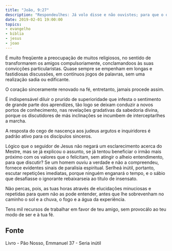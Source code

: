 ```yaml
---
title: "João, 9:27"
description: "Respondeu­lhes: Já vo­lo disse e não ouvistes; para que o quereis tornar a ouvir?"
date: 2019-02-01 19:00:00
topics: 
- evangelho
- biblia
- jesus
- joao
---
```


É muito freqüente a preocupação de muitos religiosos, no sentido de
transformarem os amigos compulsoriamente, conclamando­os às suas convicções
particularistas. Quase sempre se empenham em longas e fastidiosas discussões, em
contínuos jogos de palavras, sem uma realização sadia ou edificante.

O coração sinceramente renovado na fé, entretanto, jamais procede assim.

É indispensável diluir o prurido de superioridade que infesta o sentimento
de grande parte dos aprendizes, tão logo se deixam conduzir a novos portos de
conhecimento, nas revelações gradativas da sabedoria divina, porque os discutidores
de más inclinações se incumbem de interceptar­lhes a marcha.

A resposta do cego de nascença aos judeus argutos e inquiridores é padrão
ativo para os discípulos sinceros.

Lógico que o seguidor de Jesus não negará um esclarecimento acerca do
Mestre, mas se já explicou o assunto, se já tentou beneficiar o irmão mais próximo
com os valores que o felicitam, sem atingir o alheio entendimento, para que discutir?
Se um homem ouviu a verdade e não a compreendeu, fornece evidentes sinais de
paralisia espiritual. Ser­lhe­á inútil, portanto, escutar repetições imediatas, porque
ninguém enganará o tempo, e o sábio que desafiasse o ignorante rebaixar­se­ia ao
título de insensato.

Não percas, pois, as tuas horas através de elucidações minuciosas e
repetidas para quem não as pode entender, antes que lhe sobrevenham no caminho o
sol e a chuva, o fogo e a água da experiência.

Tens mil recursos de trabalhar em favor de teu amigo, sem provocá­lo ao
teu modo de ser e à tua fé.


## Fonte
Livro - Pão Nosso, Emmanuel
37 - Seria inútil
